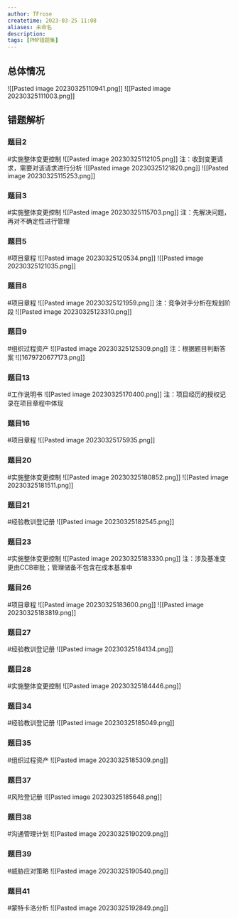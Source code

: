 ```yaml
---
author: TFrose
createtime: 2023-03-25 11:08
aliases: 未命名
description:
tags: [PMP错题集]
---
```


## 总体情况
![[Pasted image 20230325110941.png]]
![[Pasted image 20230325111003.png]]
## 错题解析
### 题目2
#实施整体变更控制
![[Pasted image 20230325112105.png]]
注：收到变更请求，需要对该请求进行分析
![[Pasted image 20230325121820.png]]
![[Pasted image 20230325115253.png]]

### 题目3
#实施整体变更控制 
![[Pasted image 20230325115703.png]]
注：先解决问题，再对不确定性进行管理

### 题目5
#项目章程
![[Pasted image 20230325120534.png]]
![[Pasted image 20230325121035.png]]
### 题目8
#项目章程 
![[Pasted image 20230325121959.png]]
注：竞争对手分析在规划阶段
![[Pasted image 20230325123310.png]]

### 题目9
#组织过程资产
![[Pasted image 20230325125309.png]]
注：根据题目判断答案
![[1679720677173.png]]

### 题目13
#工作说明书
![[Pasted image 20230325170400.png]]
注：项目经历的授权记录在项目章程中体现

### 题目16
#项目章程 
![[Pasted image 20230325175935.png]]

### 题目20
#实施整体变更控制 
![[Pasted image 20230325180852.png]]
![[Pasted image 20230325181511.png]]

### 题目21
#经验教训登记册 
![[Pasted image 20230325182545.png]]

### 题目23
#实施整体变更控制 
![[Pasted image 20230325183330.png]]
注：涉及基准变更由CCB审批；管理储备不包含在成本基准中

### 题目26
#项目章程 
![[Pasted image 20230325183600.png]]
![[Pasted image 20230325183819.png]]

### 题目27
#经验教训登记册 
![[Pasted image 20230325184134.png]]

### 题目28
#实施整体变更控制 
![[Pasted image 20230325184446.png]]

### 题目34
#经验教训登记册 
![[Pasted image 20230325185049.png]]

### 题目35
#组织过程资产 
![[Pasted image 20230325185309.png]]

### 题目37
#风险登记册
![[Pasted image 20230325185648.png]]

### 题目38
#沟通管理计划 
![[Pasted image 20230325190209.png]]

### 题目39
#威胁应对策略
![[Pasted image 20230325190540.png]]

### 题目41
#蒙特卡洛分析
![[Pasted image 20230325192849.png]]


